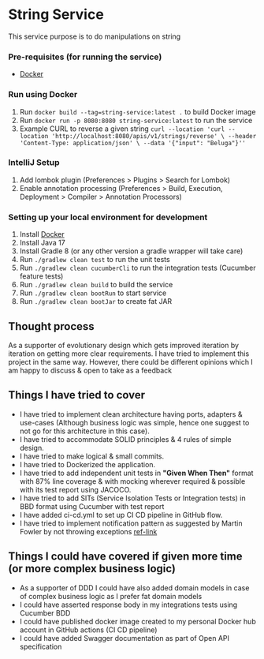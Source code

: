 # String Service

This service purpose is to do manipulations on string

### Pre-requisites (for running the service)

* [Docker](https://docs.docker.com/compose/install/)

### Run using Docker

1. Run `docker build --tag=string-service:latest .` to build Docker image
2. Run `docker run -p 8080:8080 string-service:latest` to run the service
3. Example CURL to reverse a given
   string `curl --location 'curl --location 'http://localhost:8080/apis/v1/strings/reverse' \
   --header 'Content-Type: application/json' \
   --data '{"input": "Beluga"}''`

### IntelliJ Setup

1. Add lombok plugin (Preferences > Plugins > Search for Lombok)
2. Enable annotation processing (Preferences > Build, Execution, Deployment > Compiler > Annotation Processors)

### Setting up your local environment for development

1. Install [Docker](https://www.docker.com/community-edition)
2. Install Java 17
3. Install Gradle 8 (or any other version a gradle wrapper will take care)
4. Run `./gradlew clean test` to run the unit tests
5. Run `./gradlew clean cucumberCli` to run the integration tests (Cucumber feature tests)
6. Run `./gradlew clean build` to build the service
7. Run `./gradlew clean bootRun` to start service
8. Run `./gradlew clean bootJar` to create fat JAR

## Thought process

As a supporter of evolutionary design which gets improved iteration by iteration on getting more clear requirements. I
have tried to implement this project in the same way. However, there could be different opinions which I am happy to
discuss & open to take as a feedback

## Things I have tried to cover

* I have tried to implement clean architecture having ports, adapters & use-cases (Although business logic was simple,
  hence one suggest to not go for this architecture in this case).
* I have tried to accommodate SOLID principles & 4 rules of simple design.
* I have tried to make logical & small commits.
* I have tried to Dockerized the application.
* I have tried to add independent unit tests in **"Given When Then"** format with 87% line coverage & with mocking
  wherever required & possible with its test report using JACOCO.
* I have tried to add SITs (Service Isolation Tests or Integration tests) in BBD format using Cucumber with test report
* I have added ci-cd.yml to set up CI CD pipeline in GitHub flow.
* I have tried to implement notification pattern as suggested by Martin Fowler by not throwing
  exceptions [ref-link](https://martinfowler.com/articles/replaceThrowWithNotification.html)

## Things I could have covered if given more time (or more complex business logic)

* As a supporter of DDD I could have also added domain models in case of complex business logic as I prefer fat
  domain models
* I could have asserted response body in my integrations tests using Cucumber BDD
* I could have published docker image created to my personal Docker hub account in GitHub actions (CI CD pipeline)
* I could have added Swagger documentation as part of Open API specification
